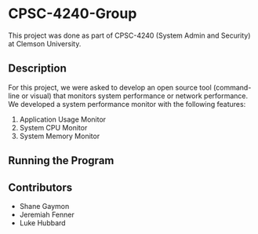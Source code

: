 # CPSC-4240-Group
This project was done as part of CPSC-4240 (System Admin and Security) at Clemson University.

## Description

For this project, we were asked to develop an open source tool (command-line or visual) that monitors system performance or network performance. We developed a system performance monitor with the following features:

  1. Application Usage Monitor
  2. System CPU Monitor
  3. System Memory Monitor
  
  

## Running the Program
 

## Contributors
  
  - Shane Gaymon 
  - Jeremiah Fenner
  - Luke Hubbard
